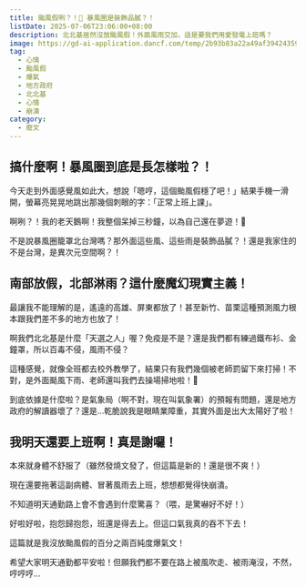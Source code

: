 ```yaml
---
title: 颱風假咧？！😤 暴風圈是裝飾品膩？！
listDate: 2025-07-06T23:06:00+08:00
description: 北北基居然沒放颱風假！外面風雨交加，這是要我們用愛發電上班嗎？
image: https://gd-ai-application.dancf.com/temp/2b93b83a22a49af394243595572f1aff.png
tag:
  - 心情
  - 颱風假
  - 爆氣
  - 地方政府
  - 北北基
  - 心情
  - 崩潰
category:
  - 廢文
---
```


## 搞什麼啊！暴風圈到底是長怎樣啦？！

今天走到外面感覺風如此大，想說「嗯哼，這個颱風假穩了吧！」結果手機一滑開，螢幕亮晃晃地跳出那幾個刺眼的字：「正常上班上課」。

啊咧？！我的老天鵝啊！我整個呆掉三秒鐘，以為自己還在夢遊！🤯

不是說暴風圈籠罩北台灣嗎？那外面這些風、這些雨是裝飾品膩？！還是我家住的不是台灣，是異次元空間啊？！

## 南部放假，北部淋雨？這什麼魔幻現實主義！

最讓我不能理解的是，遙遠的高雄、屏東都放了！甚至新竹、苗栗這種預測風力根本跟我們差不多的地方也放了！

啊我們北北基是什麼「天選之人」喔？免疫是不是？還是我們都有練過鐵布衫、金鐘罩，所以百毒不侵，風雨不侵？

這種感覺，就像全班都去校外教學了，結果只有我們幾個被老師罰留下來打掃！不對，是外面颳風下雨、老師還叫我們去操場掃地啦！🤬

到底依據是什麼啦？是氣象局（啊不對，現在叫氣象署）的預報有問題，還是地方政府的解讀器壞了？還是…乾脆說我是眼睛業障重，其實外面是出大太陽好了啦！

## 我明天還要上班啊！真是謝囉！

本來就身體不舒服了（雖然發燒文發了，但這篇是新的！還是很不爽！）

現在還要拖著這副病體、冒著風雨去上班，想想都覺得快崩潰。

不知道明天通勤路上會不會遇到什麼驚喜？（喂，是驚嚇好不好！）

好啦好啦，抱怨歸抱怨，班還是得去上。但這口氣我真的吞不下去！

這篇就是我沒放颱風假的百分之兩百純度爆氣文！

希望大家明天通勤都平安啦！但願我們都不要在路上被風吹走、被雨淹沒，不然，哼哼哼…
